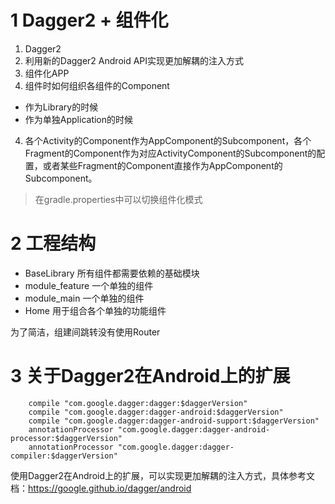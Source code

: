 # 1 Dagger2 + 组件化

1. Dagger2
1. 利用新的Dagger2 Android API实现更加解耦的注入方式
2. 组件化APP
3. 组件时如何组织各组件的Component
  - 作为Library的时候
  - 作为单独Application的时候
4. 各个Activity的Component作为AppComponent的Subcomponent，各个Fragment的Component作为对应ActivityComponent的Subcomponent的配置，或者某些Fragment的Component直接作为AppComponent的Subcomponent。


>在gradle.properties中可以切换组件化模式

# 2 工程结构

- BaseLibrary 所有组件都需要依赖的基础模块
- module_feature 一个单独的组件
- module_main 一个单独的组件
- Home 用于组合各个单独的功能组件

为了简洁，组建间跳转没有使用Router

# 3 关于Dagger2在Android上的扩展

```
    compile "com.google.dagger:dagger:$daggerVersion"
    compile "com.google.dagger:dagger-android:$daggerVersion"
    compile "com.google.dagger:dagger-android-support:$daggerVersion"
    annotationProcessor "com.google.dagger:dagger-android-processor:$daggerVersion"
    annotationProcessor "com.google.dagger:dagger-compiler:$daggerVersion"
```

使用Dagger2在Android上的扩展，可以实现更加解耦的注入方式，具体参考文档：https://google.github.io/dagger/android
